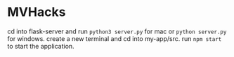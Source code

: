 # MVHacks

cd into flask-server and run ```python3 server.py``` for mac or ```python server.py``` for windows.
create a new terminal and cd into my-app/src. run ```npm start``` to start the application.

